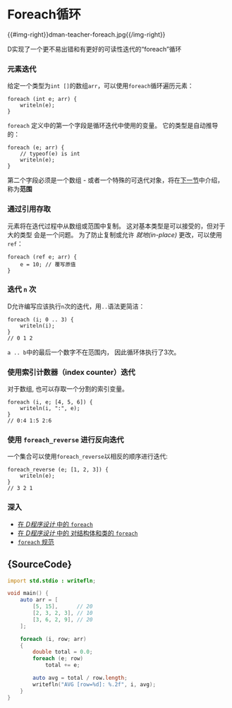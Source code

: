# Foreach循环

{{#img-right}}dman-teacher-foreach.jpg{{/img-right}}

D实现了一个更不易出错和有更好的可读性迭代的“foreach”循环

### 元素迭代

给定一个类型为`int []`的数组`arr`，可以使用`foreach`循环遍历元素：

    foreach (int e; arr) {
        writeln(e);
    }

`foreach` 定义中的第一个字段是循环迭代中使用的变量。 它的类型是自动推导的：

    foreach (e; arr) {
        // typeof(e) is int
        writeln(e);
    }

第二个字段必须是一个数组 - 或者一个特殊的可迭代对象，将在[下一节](basics/ranges)中介绍，称为**范围**

### 通过引用存取

元素将在迭代过程中从数组或范围中复制。
这对基本类型是可以接受的，但对于大的类型
会是一个问题。 为了防止复制或允许 *就地(in-place)*
更改，可以使用`ref`：

    foreach (ref e; arr) {
        e = 10; // 覆写原值
    }

### 迭代 `n` 次

D允许编写应该执行`n`次的迭代，用`..`语法更简洁：

    foreach (i; 0 .. 3) {
        writeln(i);
    }
    // 0 1 2

`a .. b`中的最后一个数字不在范围内，
因此循环体执行了3次。

### 使用索引计数器（index counter）迭代

对于数组, 也可以存取一个分割的索引变量。

    foreach (i, e; [4, 5, 6]) {
        writeln(i, ":", e);
    }
    // 0:4 1:5 2:6

### 使用 `foreach_reverse` 进行反向迭代

一个集合可以使用`foreach_reverse`以相反的顺序进行迭代:

    foreach_reverse (e; [1, 2, 3]) {
        writeln(e);
    }
    // 3 2 1

### 深入

- [在 _D程序设计_ 中的 `foreach`](http://ddili.org/ders/d.en/foreach.html)
- [在 _D程序设计_ 中的 对结构体和类的 `foreach`](http://ddili.org/ders/d.en/foreach_opapply.html)
- [`foreach` 规范](https://dlang.org/spec/statement.html#ForeachStatement)

## {SourceCode}

```d
import std.stdio : writefln;

void main() {
    auto arr = [
        [5, 15],      // 20
        [2, 3, 2, 3], // 10
        [3, 6, 2, 9], // 20
    ];

    foreach (i, row; arr)
    {
        double total = 0.0;
        foreach (e; row)
            total += e;

        auto avg = total / row.length;
        writefln("AVG [row=%d]: %.2f", i, avg);
    }
}
```
